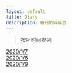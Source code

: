 ```yaml
---
layout: default
title: Diary
description: 每日的碎碎念
---
```

>按照时间排列

[2020/1/7](_posts/diary/2021-1-7.html)<br>
[2020/1/8](_posts/diary/2021.1.8.html)<br>
[2020/1/9](_posts/diary/2021-1-9-diary.html)<br>
